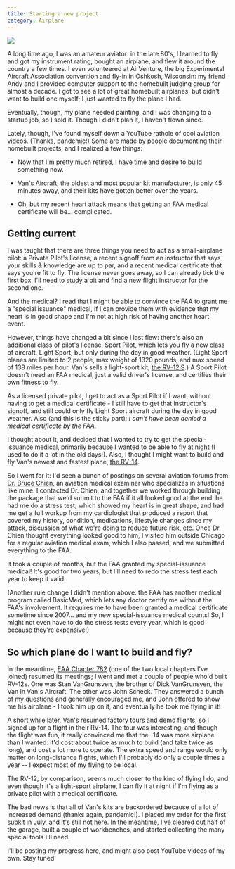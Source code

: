 ```yaml
---
title: Starting a new project
category: Airplane
---
```


<a href="https://www.vansaircraft.com/rv-12is/" target="\_blank">
<img src="https://www.vansaircraft.com/wp-content/uploads/2019/01/RV-12iS_1.jpg" class="content-width" />
</a>

A long time ago, I was an amateur aviator: in the late 80's, I
learned to fly and got my instrument rating, bought an airplane,
and flew it around the country a few times. I even volunteered at
AirVenture, the big Experimental Aircraft Association convention
and fly-in in Oshkosh, Wisconsin: my friend Andy and I provided
computer support to the homebuilt judging group for almost a decade.
I got to see a lot of great homebuilt airplanes, but didn't want
to build one myself; I just wanted to fly the plane I had. <!--more-->

Eventually, though, my plane needed painting, and I was changing
to a startup job, so I sold it. Though I didn't plan it, I haven't
flown since.

Lately, though, I've found myself down a YouTube rathole of cool
aviation videos. (Thanks, pandemic!) Some are made by people documenting
their homebuilt projects, and I realized a few things:

- Now that I'm pretty much retired, I have time and desire to build
  something now.

- <a href="https://vansaircraft.com" target="_blank">Van's Aircraft</a>,
  the oldest and most popular kit manufacturer, is only 45 minutes
  away, and their kits have gotten better over the years.

- Oh, but my recent heart attack means that getting an FAA medical certificate
  will be... complicated.

## Getting current

I was taught that there are three things you need to act as a
small-airplane pilot: a Private Pilot's license, a recent signoff
from an instructor that says your skills & knowledge are up to par,
and a recent medical certificate that says you're fit to fly. The
license never goes away, so I can already tick the first box.
I'll need to study a bit and find a new flight instructor for the
second one.

And the medical? I read that I might be able to convince the FAA to
grant me a "special issuance" medical, if I can provide them with
evidence that my heart is in good shape and I'm not at high
risk of having another heart event.

However, things have changed a bit since I last flew: there's also
an additional class of pilot's license, Sport Pilot, which lets you
fly a new class of aircraft, Light Sport, but only during the day
in good weather. (Light Sport planes are limited to 2 people, max
weight of 1320 pounds, and max speed of 138 miles per hour. Van's
sells a light-sport kit, <a href="https://www.vansaircraft.com/rv-12is/"
target="_blank">the RV-12iS</a>.) A Sport Pilot doesn't need an FAA
medical, just a valid driver's license, and certifies their own
fitness to fly.

As a licensed private pilot, I get to act as a Sport Pilot if I
want, without having to get a medical certificate - I still have to
get that instructor's signoff, and still could only fly Light Sport aircraft
during the day in good weather. Also (and this is the sticky part): _I can't
have been denied a medical certificate by the FAA._

I thought about it, and decided that I wanted to try to get the
special-issuance medical, primarily because I wanted to be able to
fly at night (I used to do it a lot in the old days!). Also, I
thought I might want to build and fly Van's newest and fastest
plane, <a href="https://www.vansaircraft.com/rv-14/" target="_blank">the
RV-14</a>.

So I went for it: I'd seen a bunch of postings on several aviation
forums from <a href="http://www.aeromedicaldoc.com" target="_blank">Dr. Bruce
Chien</a>, an aviation medical examiner who specializes in situations
like mine. I contacted Dr. Chien, and together we worked through
building the package that we'd submit to the FAA if it all looked
good at the end: he had me do a stress test, which showed my heart
is in great shape, and had me get a full workup from my cardiologist
that produced a report that covered my history, condition, medications,
lifestyle changes since my attack, discussion of what we're doing
to reduce future risk, etc. Once Dr. Chien thought everything
looked good to him, I visited him outside Chicago for a regular
aviation medical exam, which I also passed, and we submitted
everything to the FAA.

It took a couple of months, but the FAA granted my special-issuance medical!
It's good for two years, but I'll need to redo the stress test each year to
keep it valid.

(Another rule change I didn't mention above: the FAA has another medical program
called BasicMed, which lets any doctor certify me without the FAA's involvement.
It requires me to have been granted a medical certificate sometime since 2007... and
my new special-issuance medical counts! So, I might not even have to do the stress
tests every year, which is good because they're expensive!)

## So which plane do I want to build and fly?

In the meantime, <a href="https://chapters.eaa.org/EAA782"
target="_blank">EAA Chapter 782</a> (one of the two local chapters
I've joined) resumed its meetings; I went and met a couple of people
who'd built RV-12s. One was Stan VanGrunsven, the brother of Dick
VanGrunsven, the Van in Van's Aircraft. The other was John Scheck.
They answered a bunch of my questions and generally encouraged me,
and John offered to show me his airplane - I took him up on it, and
eventually he took me flying in it!

A short while later, Van's resumed factory tours and demo flights,
so I signed up for a flight in their RV-14. The tour was interesting,
and though the flight was fun, it really convinced me that the -14
was more airplane than I wanted: it'd cost about twice as much to
build (and take twice as long), and cost a lot more to operate. The
extra speed and range would only matter on long-distance flights,
which I'll probably do only a couple times a year -- I expect most
of my flying to be local.

The RV-12, by comparison, seems much closer to the kind of flying
I do, and even though it's a light-sport airplane, I can fly it at
night if I'm flying as a private pilot with a medical certificate.

The bad news is that all of Van's kits are backordered because of
a lot of increased demand (thanks again, pandemic!). I placed my order
for the first subkit in July, and it's still not here. In the meantime,
I've cleared out half of the garage, built a couple of workbenches, and
started collecting the many special tools I'll need.

I'll be posting my progress here, and might also post YouTube videos of
my own. Stay tuned!
